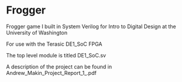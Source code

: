 # Frogger
Frogger game I built in System Verilog for Intro to Digital Design at the University of Washington

For use with the Terasic DE1_SoC FPGA

The top level module is titled DE1_SoC.sv

A description of the project can be found in Andrew_Makin_Project_Report_1_.pdf
